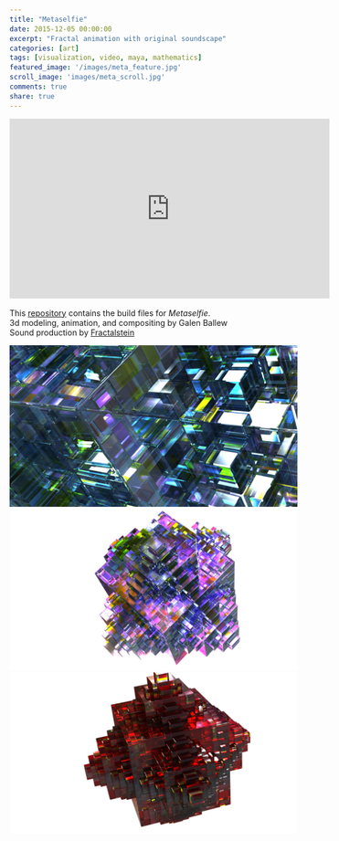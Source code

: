 ```yaml
---
title: "Metaselfie"
date: 2015-12-05 00:00:00
excerpt: "Fractal animation with original soundscape"
categories: [art]
tags: [visualization, video, maya, mathematics]
featured_image: '/images/meta_feature.jpg'
scroll_image: 'images/meta_scroll.jpg'
comments: true
share: true
---
```


<iframe width="560" height="315" src="https://www.youtube.com/embed/wMAPatgvSxE" frameborder="0" allowfullscreen></iframe>


This [repository](https://github.com/galenballew/Metaselfie) contains the build files for *Metaselfie*.  
3d modeling, animation, and compositing by Galen Ballew  
Sound production by [Fractalstein](soundcloud.com/fractalstein)


<div class="gallery" data-columns="3">
	<img src="https://raw.githubusercontent.com/galenballew/Metaselfie/master/scaling_0557.png">
	<img src="https://raw.githubusercontent.com/galenballew/Metaselfie/master/still_flower_0716.png">
	<img src="https://raw.githubusercontent.com/galenballew/Metaselfie/master/still_flower_0900.png">
</div>